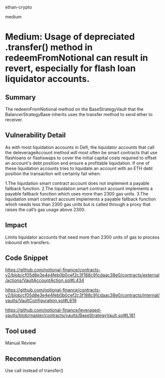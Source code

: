 ethan-crypto

medium

# Medium: Usage of depreciated .transfer() method in redeemFromNotional can result in revert, especially for flash loan liquidator accounts.

## Summary

The redeemFromNotional method on the BaseStrategyVault that the BalancerStrategyBase inherits uses the transfer method to send ether to receiver.

## Vulnerability Detail

As with most liquidation accounts in Defi, the liquidator accounts that call the deleverageAccount method will most often be smart contracts that use flashloans or flashswaps to cover the initial capital costs required to offset an account's debt position and ensure a profitable liquidation. If one of these liquidation accounts tries to liquidate an account with an ETH debt position the transaction will certainly fail when: 

1.The liquidation smart contract account does not implement a payable fallback function.
2.The liquidation smart contract account implements a payable fallback function which uses more than 2300 gas units.
3.The liquidation smart contract account implements a payable fallback function which needs less than 2300 gas units but is called through a proxy that raises the call’s gas usage above 2300.

## Impact

Limits liquidator accounts that need more than 2300 units of gas to process inbound eth transfers. 

## Code Snippet

https://github.com/notional-finance/contracts-v2/blob/cf05d8e3e4e4feb0b0cef2c3f188c91cdaac38e0/contracts/external/actions/VaultAccountAction.sol#L434

https://github.com/notional-finance/contracts-v2/blob/cf05d8e3e4e4feb0b0cef2c3f188c91cdaac38e0/contracts/internal/vaults/VaultConfiguration.sol#L619

https://github.com/notional-finance/leveraged-vaults/blob/master/contracts/vaults/BaseStrategyVault.sol#L181

## Tool used

Manual Review

## Recommendation

Use call instead of transfer()